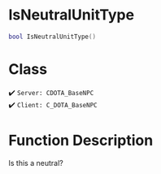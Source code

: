 # IsNeutralUnitType
```lua
bool IsNeutralUnitType()
```
# Class
✔️ `Server: CDOTA_BaseNPC`  
✔️ `Client: C_DOTA_BaseNPC`  

# Function Description
Is this a neutral?

